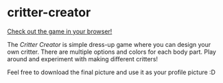 # critter-creator
[Check out the game in your browser!](https://critter-creator.surge.sh/)

The *Critter Creator* is simple dress-up game where you can design your own critter. There are multiple options and colors for each body part. Play around and experiment with making different critters!

Feel free to download the final picture and use it as your profile picture :D
